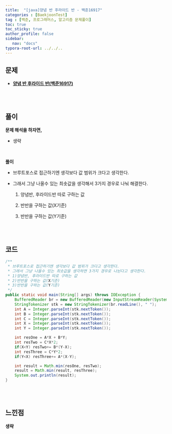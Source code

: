 ```yaml
---
title:  "[java]양념 반 후라이드 반 - 백준16917"
categories : [BaekjoonTest]
tag : [백준, 프로그래머스, 알고리즘 문제풀이]
toc: true
toc_sticky: true
author_profile: false
sidebar:
   nav: "docs"
typora-root-url: ../../..
---
```




## 문제

* **[양념 반 후라이드 반(백준16917)](https://www.acmicpc.net/problem/16917)**

<br><br>

## 풀이

**문제 해석을 하자면,**

* 생략

<br>

**풀이**

* 브루트포스로 접근하기엔 생각보다 값 범위가 크다고 생각한다.

* 그래서 그냥 나올수 있는 최솟값을 생각해서 3가지 경우로 나눠 해결한다.

  1. 양념반, 후라이드반 따로 구하는 값  

  2. 반반을 구하는 값(X기준)

  3. 반반을 구하는 값(Y기준)

<br><br>

## 코드

```java
/**
 * 브루트포스로 접근하기엔 생각보다 값 범위가 크다고 생각한다.
 * 그래서 그냥 나올수 있는 최솟값을 생각하면 3가지 경우로 나뉜다고 생각한다.
 * 1)양념반, 후라이드반 따로 구하는 값
 * 2)반반을 구하는 값(X기준)
 * 3)반반을 구하는 값(Y기준)
 */
public static void main(String[] args) throws IOException {
    BufferedReader br = new BufferedReader(new InputStreamReader(System.in));
    StringTokenizer stk = new StringTokenizer(br.readLine(), " ");
    int A = Integer.parseInt(stk.nextToken());
    int B = Integer.parseInt(stk.nextToken());
    int C = Integer.parseInt(stk.nextToken());
    int X = Integer.parseInt(stk.nextToken());
    int Y = Integer.parseInt(stk.nextToken());

    int resOne = A*X + B*Y;
    int resTwo = C*X*2;
    if(X<Y) resTwo+= B*(Y-X);
    int resThree = C*Y*2;
    if(Y<X) resThree+= A*(X-Y);

    int result = Math.min(resOne, resTwo);
    result = Math.min(result, resThree);
    System.out.println(result);
}
```

<br><br>

## 느낀점

**생략**
